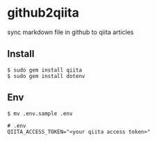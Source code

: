 # github2qiita
sync markdown file in github to qiita articles

## Install 

```
$ sudo gem install qiita
$ sudo gem install dotenv
```

## Env

`$ mv .env.sample .env`

```
# .env
QIITA_ACCESS_TOKEN="<your qiita access token>"
```
